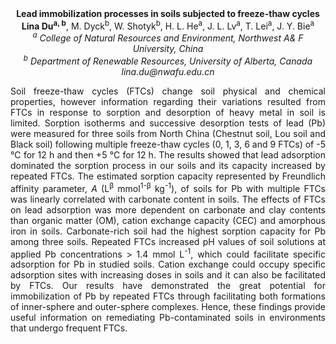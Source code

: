 <center><strong>Lead immobilization processes in soils subjected to freeze-thaw
cycles</strong>

<center><strong>Lina Du<sup>a, b</sup></strong>, M. Dyck<sup>b</sup>, W. Shotyk<sup>b</sup>, H. L. He<sup>a</sup>, J. L. Lv<sup>a</sup>, T. Lei<sup>a</sup>, J. Y. Bie<sup>a</sup>

<center><i><sup>a</sup> College of Natural Resources and
Environment, Northwest A& F University, China</i>

<center><i><sup>b</sup> Department of Renewable Resources, University of Alberta, Canada</i>

<center><i>lina.du@nwafu.edu.cn</i>

<p style=text-align:justify>Soil freeze-thaw cycles (FTCs) change soil physical and chemical
properties, however information regarding their variations resulted from
FTCs in response to sorption and desorption of heavy metal in soil is
limited. Sorption isotherms and successive desorption tests of lead (Pb)
were measured for three soils from North China (Chestnut soil, Lou soil
and Black soil) following multiple freeze-thaw cycles (0, 1, 3, 6 and 9
FTCs) of -5 ℃ for 12 h and then +5 ℃ for 12 h. The results showed that
lead adsorption dominated the sorption process in our soils and its
capacity increased by repeated FTCs. The estimated sorption capacity
represented by Freundlich affinity parameter, <i>A</i> (L<sup>β</sup> mmol<sup>1-β</sup>
kg<sup>-1</sup>), of soils for Pb with multiple FTCs was linearly correlated with
carbonate content in soils. The effects of FTCs on lead adsorption was
more dependent on carbonate and clay contents than organic matter (OM),
cation exchange capacity (CEC) and amorphous iron in soils.
Carbonate-rich soil had the highest sorption capacity for Pb among three
soils. Repeated FTCs increased pH values of soil solutions at applied Pb
concentrations &gt; 1.4 mmol L<sup>-1</sup>, which could facilitate specific
adsorption for Pb in studied soils. Cation exchange could occupy
specific adsorption sites with increasing doses in soils and it can also
be facilitated by FTCs. Our results have demonstrated the great
potential for immobilization of Pb by repeated FTCs through facilitating
both formations of inner-sphere and outer-sphere complexes. Hence, these
findings provide useful information on remediating Pb-contaminated soils
in environments that undergo frequent FTCs.
